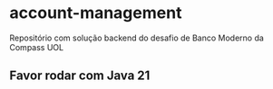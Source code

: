 # account-management
Repositório com solução backend do desafio de Banco Moderno da Compass UOL

## Favor rodar com Java 21

